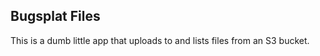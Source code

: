 Bugsplat Files
--------------

This is a dumb little app that uploads to and lists files
from an S3 bucket.
